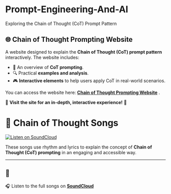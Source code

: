 # Prompt-Engineering-And-AI
Exploring the Chain of Thought (CoT) Prompt Pattern


## 🌐 Chain of Thought Prompting Website  

A website designed to explain the **Chain of Thought (CoT) prompt pattern** interactively. The website includes:  

- 📖 An overview of **CoT prompting**.  
- 🔍 Practical **examples and analysis**.  
- 🎮 **Interactive elements** to help users apply CoT in real-world scenarios.  

You can access the website here: **[Chain of Thought Prompting Website]( https://meet-ai-tutor-vh0ag4t.gamma.site )** .  

🔗 **Visit the site for an in-depth, interactive experience!** 🚀  



# 🎵 Chain of Thought Songs  

[![Listen on SoundCloud](https://img.shields.io/badge/🎧-Listen%20on%20SoundCloud-orange)](https://soundcloud.com/manish-choudhary-975002974/sets/link-by-link-think-by-think/s-whhpqCgCx5f?si=bb922d2d98534543a3c1d21a8c562896&utm_source=clipboard&utm_medium=text&utm_campaign=social_sharing)  

These songs use rhythm and lyrics to explain the concept of **Chain of Thought (CoT) prompting** in an engaging and accessible way.  

---

## 📢
🎧 Listen to the full songs on **[SoundCloud](https://soundcloud.com/manish-choudhary-975002974/sets/link-by-link-think-by-think/s-whhpqCgCx5f?si=bb922d2d98534543a3c1d21a8c562896&utm_source=clipboard&utm_medium=text&utm_campaign=social_sharing)**  

